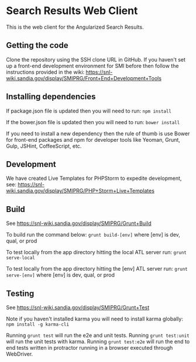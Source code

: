 # Search Results Web Client

This is the web client for the Angularized Search Results.

## Getting the code

Clone the repository using the SSH clone URL in GitHub. If you haven't set up a front-end development environment for SMI before then follow the instructions provided in the wiki: https://snl-wiki.sandia.gov/display/SMIPRG/Front+End+Development+Tools


## Installing dependencies

If package.json file is updated then you will need to run:
     `npm install`


If the bower.json file is updated then you will need to run:
     `bower install`

If you need to install a new dependency then the rule of thumb is use Bower for front-end packages and npm for developer tools like Yeoman, Grunt, Gulp, JSHint, CoffeeScript, etc.

## Development
We have created Live Templates for PHPStorm to expedite development, see: https://snl-wiki.sandia.gov/display/SMIPRG/PHP+Storm+Live+Templates


## Build
See https://snl-wiki.sandia.gov/display/SMIPRG/Grunt+Build

 To build run the command below:
   `grunt build-[env]` where [env] is dev, qual, or prod

 To test locally from the app directory hitting the local ATL server run:
   `grunt serve-local`

 To test locally from the app directory hitting the [env] ATL server run:
   `grunt serve-[env]` where [env] is dev, qual, or prod

## Testing
See https://snl-wiki.sandia.gov/display/SMIPRG/Grunt+Test

 Note if you haven't installed karma you will need to install karma globally:
   `npm install -g karma-cli`

 Running `grunt test` will run the e2e and unit tests.
 Running `grunt test:unit` will run the unit tests with karma.
 Running `grunt test:e2e` will run the end to end tests written in protractor running in a browser executed through WebDriver.
